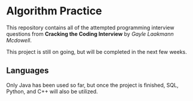 # Algorithm Practice
This repository contains all of the attempted programming interview questions from **Cracking the Coding Interview** by *Gayle Laakmann Mcdowell*.

This project is still on going, but will be completed in the next few weeks.

## Languages
Only Java has been used so far, but once the project is finished, SQL, Python, and C++ will also be utilized.